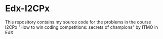 # Edx-I2CPx
This repository contains my source code for the problems in the course I2CPx "How to win coding competitions: secrets of champions" by ITMO in EdX
